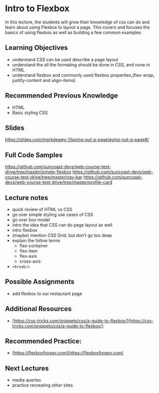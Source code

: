 # Intro to Flexbox

In this lecture, the students will grow their knowledge of css can do and learn about using Flexbox to layout a page. This covers and focuses the basics of using flexbox as well as building a few common examples

## Learning Objectives

- understand CSS can be used describe a page layout
- understand the all the formating should be done in CSS, and none in HTML
- understand flexbox and commonly used flexbox properties,(flex-wrap, justify-content and align-items)

## Recommended Previous Knowledge

- HTML
- Basic styling CSS

## Slides

https://slides.com/markdewey-1/laying-out-a-pagelaying-out-a-page#/

## Full Code Samples

https://github.com/suncoast-devs/web-course-test-drive/tree/master/simple-flexbox
https://github.com/suncoast-devs/web-course-test-drive/tree/master/nav-bar
https://github.com/suncoast-devs/web-course-test-drive/tree/master/profile-card

## Lecture notes

- quick review of HTML vs CSS
- go over simple styling use cases of CSS
- go over box model
- intro the idea that CSS can do page layout as well
- intro flexbox
- (maybe) mention CSS Grid, but don't go too deep
- explain the follow terms
  - flex-container
  - flex-item
  - flex-axis
  - cross-axis
- `<break/>`

## Possible Assignments

- add flexbox to our restaurant page

## Additional Resources

- [https://css-tricks.com/snippets/css/a-guide-to-flexbox/](https://css-tricks.com/snippets/css/a-guide-to-flexbox/)

## Recommended Practice:

- [https://flexboxfroggy.com](https://flexboxfroggy.com)

## Next Lectures

- media queries
- practice recreating other sites
